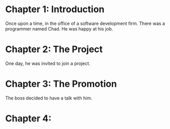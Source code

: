 # Chapter 1: Introduction

Once upon a time, in the office of a software development firm. There was a programmer named Chad. He was happy at his job.

# Chapter 2: The Project

One day, he was invited to join a project.

# Chapter 3: The Promotion

The boss decided to have a talk with him.

# Chapter 4:
